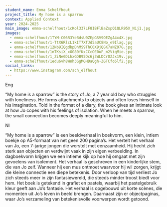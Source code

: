 ```yaml
---
student_name: Emma Schelfhout
project_title: My home is a sparrow
context: Applied Context
year: 2024-2025
main_image: emma-schelfhout/1cKol337LF8IBFlBaZspQ1QLR95X_Nij1.jpg
images:
  - emma-schelfhout/1TYM-C06R3YeBdsU0ZEpGSV9OEZgA4x4X.jpg
  - emma-schelfhout/1-TtX6RlcL1kIT7XTJd5aUC8No_e9Ilag.jpg
  - emma-schelfhout/12Nb9IQgdbpDhMS9ThC0X9jQGK7aNZ97G.jpg
  - emma-schelfhout/1nTKsiX_xOG80fKxCCcOE0uF_m2ViqMie.jpg
  - emma-schelfhout/1_ZiNe6DLhxGDB95Dc6j3WLDCrOZJx19v.jpg
  - emma-schelfhout/1edu6vh8Wnh3GgMGHDaQgh-ZGTCfo5lf2.jpg
social_links:
  - https://www.instagram.com/sch_elfhout
---
```

Eng

“My home is a sparrow” is the story of Jo, a 7 year old boy who struggles with loneliness. He forms attachments to objects and often loses himself in his imagination. Told in the format of a diary, the book gives an intimate look at how Jo copes with his feelings of isolation. When he meets a sparrow, the small connection becomes deeply meaningful to him.

N﻿l

“My home is a sparrow” is een beeldverhaal in boekvorm, een klein, intiem boekje op A5-formaat van net geen 200 pagina’s.
Het vertelt het verhaal van Jo, een 7-jarige jongen die worstelt met eenzaamheid. Hij hecht zich sterk aan objecten en verdwijnt vaak in zijn eigen verbeelding. In dagboekvorm krijgen we een intieme kijk op hoe hij omgaat met zijn gevoelens van isolement. Het verhaal is geschreven in een kinderlijke stem, die van Jo zelf. Wanneer hij een mus ontmoet waarvoor hij wil zorgen, krijgt die kleine connectie een diepe betekenis. Door verloop van tijd verliest Jo zich steeds meer in zijn fantasiewereld, die steeds minder troost biedt voor hem. 
Het boek is getekend in grafiet en pastels, waarbij het pastelgebruik kleur geeft aan Jo’s fantasie. Het verhaal is opgebouwd uit korte scènes, die momenten uit Jo’s leven in beeld brengen. Daarnaast zijn er objectpaginas, waar Jo’s verzameling van betekenisvolle voorwerpen wordt getoond.